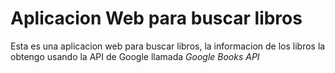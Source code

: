 # Aplicacion Web para buscar libros

Esta es una aplicacion web para buscar libros, la informacion de los libros la obtengo usando la API de Google llamada _Google Books API_

